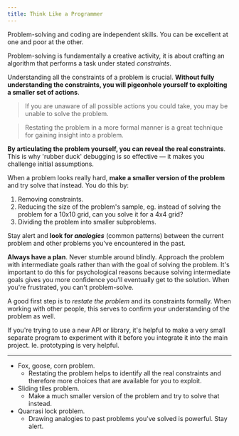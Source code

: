 ```yaml
---
title: Think Like a Programmer
---
```


Problem-solving and coding are independent skills. You can be excellent at one and poor at the other.

Problem-solving is fundamentally a creative activity, it is about crafting an algorithm that performs a task under stated *constraints*.

Understanding all the constraints of a problem is crucial. **Without fully understanding the constraints, you will pigeonhole yourself to exploiting a smaller set of actions**.
> If you are unaware of all possible actions you could take, you may be unable to solve the problem.

> Restating the problem in a more formal manner is a great technique for gaining insight into a problem.

**By articulating the problem yourself, you can reveal the real constraints**. This is why 'rubber duck' debugging is so effective — it makes you challenge initial assumptions.

When a problem looks really hard, **make a smaller version of the problem** and try solve that instead. You do this by:
1. Removing constraints.
2. Reducing the size of the problem's sample, eg. instead of solving the problem for a 10x10 grid, can you solve it for a 4x4 grid?
3. Dividing the problem into smaller subproblems.

Stay alert and **look for *analogies*** (common patterns) between the current problem and other problems you've encountered in the past.

**Always have a plan**. Never stumble around blindly. Approach the problem with intermediate goals rather than with the goal of solving the problem. It's important to do this for psychological reasons because solving intermediate goals gives you more confidence you'll eventually get to the solution. When you're frustrated, you can't problem-solve.

A good first step is to *restate the problem* and its constraints formally. When working with other people, this serves to confirm your understanding of the problem as well.

If you're trying to use a new API or library, it's helpful to make a very small separate program to experiment with it before you integrate it into the main project. Ie. prototyping is very helpful.



---

- Fox, goose, corn problem.
    - Restating the problem helps to identify all the real constraints and therefore more choices that are available for you to exploit.
- Sliding tiles problem.
    - Make a much smaller version of the problem and try to solve that instead.
- Quarrasi lock problem.
    - Drawing analogies to past problems you've solved is powerful. Stay alert.
